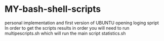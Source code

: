 # MY-bash-shell-scripts
personal implementation and first version of UBUNTU opening loging spript
In order to get the scripts results in order you will need to run multipescripts.sh which will run the main script statistics.sh

